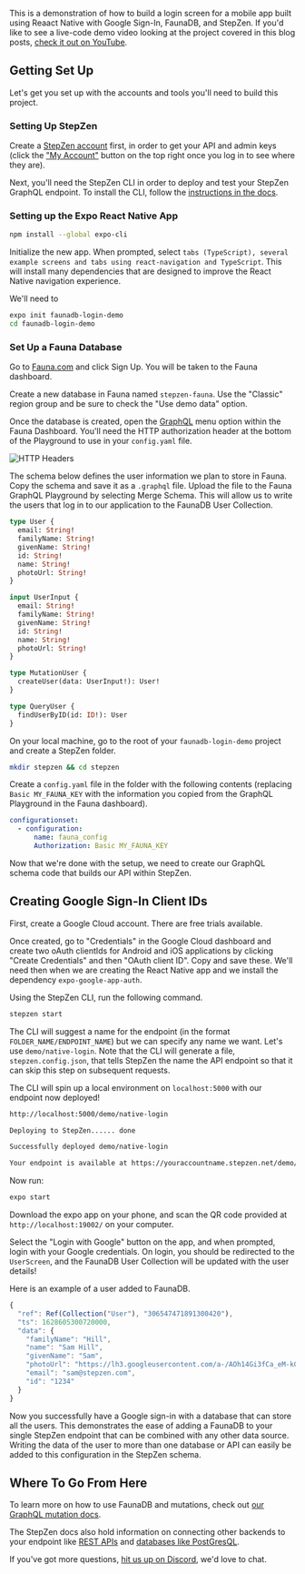 This is a demonstration of how to build a login screen for a mobile app built using Reaact Native with Google Sign-In, FaunaDB, and StepZen. If you'd like to see a live-code demo video looking at the project covered in this blog posts, [check it out on YouTube](https://www.youtube.com/watch?v=8nzJdgrZ7FQ).

## Getting Set Up

Let's get you set up with the accounts and tools you'll need to build this project.

### Setting Up StepZen

Create a [StepZen account](https://stepzen.com/request-invite) first, in order to get your API and admin keys (click the ["My Account"](https://stepzen.com/account) button on the top right once you log in to see where they are).

Next, you'll need the StepZen CLI in order to deploy and test your StepZen GraphQL endpoint. To install the CLI, follow the [instructions in the docs](https://stepzen.com/docs/quick-start).

### Setting up the Expo React Native App

```bash
npm install --global expo-cli
```

Initialize the new app. When prompted, select `tabs (TypeScript), several example screens and tabs using react-navigation and TypeScript`. This will install many dependencies that are designed to improve the React Native navigation experience.

We'll need to

```bash
expo init faunadb-login-demo
cd faunadb-login-demo
```

### Set Up a Fauna Database

Go to [Fauna.com](https://fauna.com) and click Sign Up. You will be taken to the Fauna dashboard.

Create a new database in Fauna named `stepzen-fauna`. Use the "Classic" region group and be sure to check the "Use demo data" option.

Once the database is created, open the [GraphQL](https://dashboard.fauna.com/graphql/@db/global/stepzen-fauna) menu option within the Fauna Dashboard. You'll need the HTTP authorization header at the bottom of the Playground to use in your `config.yaml` file.

![HTTP Headers](/images/blog/85rtr7kmp97zyiee9a0o.png)

The schema below defines the user information we plan to store in Fauna. Copy the schema and save it as a `.graphql` file. Upload the file to the Fauna GraphQL Playground by selecting Merge Schema. This will allow us to write the users that log in to our application to the FaunaDB User Collection.

```graphql
type User {
  email: String!
  familyName: String!
  givenName: String!
  id: String!
  name: String!
  photoUrl: String!
}

input UserInput {
  email: String!
  familyName: String!
  givenName: String!
  id: String!
  name: String!
  photoUrl: String!
}

type MutationUser {
  createUser(data: UserInput!): User!
}

type QueryUser {
  findUserByID(id: ID!): User
}
```

On your local machine, go to the root of your `faunadb-login-demo` project and create a StepZen folder.

```bash
mkdir stepzen && cd stepzen
```

Create a `config.yaml` file in the folder with the following contents (replacing `Basic MY_FAUNA_KEY` with the information you copied from the GraphQL Playground in the Fauna dashboard).

```yaml
configurationset:
  - configuration:
      name: fauna_config
      Authorization: Basic MY_FAUNA_KEY
```

Now that we're done with the setup, we need to create our GraphQL schema code that builds our API within StepZen.

## Creating Google Sign-In Client IDs

First, create a Google Cloud account. There are free trials available.

Once created, go to "Credentials" in the Google Cloud dashboard and create two oAuth clientIds for Android and iOS applications by clicking "Create Credentials" and then "OAuth client ID". Copy and save these. We'll need then when we are creating the React Native app and we install the dependency `expo-google-app-auth`.

Using the StepZen CLI, run the following command.

```bash
stepzen start
```

The CLI will suggest a name for the endpoint (in the format `FOLDER_NAME/ENDPOINT_NAME`) but we can specify any name we want. Let's use `demo/native-login`. Note that the CLI will generate a file, `stepzen.config.json`, that tells StepZen the name the API endpoint so that it can skip this step on subsequent requests.

The CLI will spin up a local environment on `localhost:5000` with our endpoint now deployed!

```bash
http://localhost:5000/demo/native-login

Deploying to StepZen...... done

Successfully deployed demo/native-login

Your endpoint is available at https://youraccountname.stepzen.net/demo/native-login/__graphql
```

Now run:

```bash
expo start
```

Download the expo app on your phone, and scan the QR code provided at `http://localhost:19002/` on your computer.

Select the "Login with Google" button on the app, and when prompted, login with your Google credentials. On login, you should be redirected to the `UserScreen`, and the FaunaDB User Collection will be updated with the user details!

Here is an example of a user added to FaunaDB.

```javascript
{
  "ref": Ref(Collection("User"), "306547471891300420"),
  "ts": 1628605300720000,
  "data": {
    "familyName": "Hill",
    "name": "Sam Hill",
    "givenName": "Sam",
    "photoUrl": "https://lh3.googleusercontent.com/a-/AOh14Gi3fCa_eM-k0vLZK5z1gChGA0RS_3C-OhyIp8ml=s96-c",
    "email": "sam@stepzen.com",
    "id": "1234"
  }
}
```

Now you successfully have a Google sign-in with a database that can store all the users. This demonstrates the ease of adding a FaunaDB to your single StepZen endpoint that can be combined with any other data source. Writing the data of the user to more than one database or API can easily be added to this configuration in the StepZen schema.

## Where To Go From Here

To learn more on how to use FaunaDB and mutations, check out [our GraphQL mutation docs](https://stepzen.com/docs/using-graphql/graphql-mutation-basics).

The StepZen docs also hold information on connecting other backends to your endpoint like [REST APIs](https://stepzen.com/docs/connecting-backends/how-to-connect-a-rest-service) and [databases like PostGresQL](https://stepzen.com/docs/connecting-backends/how-to-connect-a-postgresql-database).

If you've got more questions, [hit us up on Discord](https://discord.com/channels/768229795544170506/768229795544170509), we'd love to chat.
